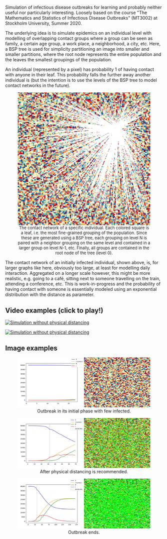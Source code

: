 Simulation of infectious disease outbreaks for learning and probably
neither useful nor particularly interesting. Loosely based on the course 
"The Mathematics and Statistics of Infectious Disease Outbreaks" (MT3002)
at Stockholm University, Summer 2020.

The underlying idea is to simulate epidemics on an individual level with
modelling of overlapping contact groups where a group can be seen as family,
a certain age group, a work place, a neighborhood, a city, etc. Here, a BSP
tree is used for simplicity partitioning an image into smaller and smaller
partitions, where the root node represents the entire population and the
leaves the smallest groupings of the population.

An individual (represented by a pixel) has probability 1 of having contact
with anyone in their leaf. This probability falls the further away another
individual is (but the intention is to use the levels of the BSP tree to model
contact networks in the future).

<div align="center">
  <figure style="display: flex; flex-flow: column;">
    <img src="examples/network-of-initially-infected.png" />
    <figcaption style="font-size: small">
      The contact network of a specific individual. Each colored square is a leaf,
      i.e. the most fine-grained grouping of the population. Since these are
      generated using a BSP tree, each grouping on level N is paired with a neighbor
      grouping on the same level and contained in a larger group on level N-1, etc.
      Finally, all groups are contained in the root node of the tree (level 0).
    </figcaption>
  </figure>
</div>

The contact network of an initially infected individual, shown above, is, for larger
graphs like here, obviously too large, at least for modelling daily interaction.
Aggregated on a longer scale however, this might be more realistic, e.g.
going to a café, sitting next to someone travelling on the train, attending
a conference, etc. This is work-in-progress and the probability of having contact
with someone is essentially modeled using an exponential distribution with the
distance as parameter.


## Video examples (click to play!)

[![Simulation without physical distancing](http://img.youtube.com/vi/TZcUvUG_sMQ/0.jpg)](http://www.youtube.com/watch?v=TZcUvUG_sMQ "Simulation without physical distancing")

[![Simulation without physical distancing](http://img.youtube.com/vi/Qp4Td1g3fRU/0.jpg)](http://www.youtube.com/watch?v=Qp4Td1g3fRU "Simulation with physical distancing")


## Image examples
<div align="center">
  <figure>
    <img src="examples/pre-outbreak.jpg">
    <figcaption>Outbreak in its initial phase with few infected.</figcaption>
  </figure>
</div>

<div align="center">
  <figure>
    <img src="examples/physical-distancing.jpg">
    <figcaption>After physical distancing is recommended.</figcaption>
  </figure>
</div>

<div align="center">
  <figure>
    <img src="examples/post-outbreak.jpg">
    <figcaption>Outbreak ends.</figcaption>
  </figure>
</div>
